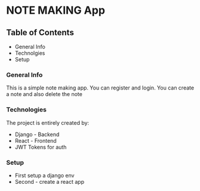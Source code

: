 # NOTE MAKING App

## Table of Contents
- General Info
- Technolgies
- Setup

### General Info
This is a simple note making app. You can register and login.
You can create a note and also delete the note

### Technologies
The project is entirely created by:
- Django - Backend
- React - Frontend
- JWT Tokens for auth

### Setup
- First setup a django env
- Second - create a react app

